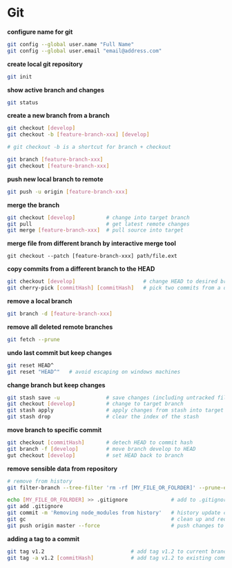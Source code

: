 # Git

**configure name for git**

```bash
git config --global user.name "Full Name"
git config --global user.email "email@address.com"
```

**create local git repository**

```bash
git init
```

**show active branch and changes**

```bash
git status
```

**create a new branch from a branch**

```bash
git checkout [develop]
git checkout -b [feature-branch-xxx] [develop]

# git checkout -b is a shortcut for branch + checkout

git branch [feature-branch-xxx]
git checkout [feature-branch-xxx]
```

**push new local branch to remote**

```bash
git push -u origin [feature-branch-xxx]
```

**merge the branch**

```bash
git checkout [develop]          # change into target branch
git pull                        # get latest remote changes
git merge [feature-branch-xxx]  # pull source into target
```

**merge file from different branch by interactive merge tool**

    git checkout --patch [feature-branch-xxx] path/file.ext

**copy commits from a different branch to the HEAD**

```bash
git checkout [develop]                      # change HEAD to desired branch or commit    
git cherry-pick [commitHash] [commitHash]   # pick two commits from a different branch to the HEAD
```

**remove a local branch**

```bash
git branch -d [feature-branch-xxx]
```

**remove all deleted remote branches**

```bash
git fetch --prune
```

**undo last commit but keep changes**


```bash
git reset HEAD^
git reset "HEAD^"   # avoid escaping on windows machines
```

**change branch but keep changes**

```bash
git stash save -u               # save changes (including untracked files) into stash
git checkout [develop]          # change to target branch
git stash apply                 # apply changes from stash into target branch
git stash drop                  # clear the index of the stash
```

**move branch to specific commit**

```bash
git checkout [commitHash]       # detech HEAD to commit hash
git branch -f [develop]         # move branch develop to HEAD
gut checkout [develop]          # set HEAD back to branch
```

**remove sensible data from repository**

```bash
# remove from history
git filter-branch --tree-filter 'rm -rf [MY_FILE_OR_FOLRDER]' --prune-empty HEAD        

echo [MY_FILE_OR_FOLRDER] >> .gitignore              # add to .gitignore
git add .gitignore
git commit -m 'Removing node_modules from history'   # history update commit
git gc                                               # clean up and reduce repository size
git push origin master --force                       # push changes to master branch
```

**adding a tag to a commit**

```bash
git tag v1.2                            # add tag v1.2 to current branch and commit
git tag -a v1.2 [commitHash]            # add tag v1.2 to existing commit
```

